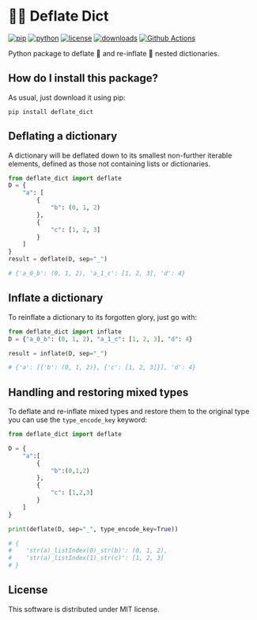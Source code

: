 # 🎈🌵 Deflate Dict

[![pip](https://badge.fury.io/py/deflate-dict.svg)](https://pypi.org/project/deflate-dict/)
[![python](https://img.shields.io/pypi/pyversions/deflate-dict)](https://pypi.org/project/deflate-dict/)
[![license](https://img.shields.io/pypi/l/deflate-dict)](https://pypi.org/project/deflate-dict/)
[![downloads](https://pepy.tech/badge/deflate-dict)](https://pepy.tech/project/deflate-dict)
[![Github Actions](https:://github.com/deflate_dict/deflate_dict/workflows/python/badge.svg)](https://github.com/LucaCappelletti94/deflate_dict/actions/)

Python package to deflate 🌵 and re-inflate 🎈 nested dictionaries.

## How do I install this package?

As usual, just download it using pip:

```shell
pip install deflate_dict
```

## Deflating a dictionary

A dictionary will be deflated down to its smallest non-further iterable elements, defined as those not containing lists or dictionaries.

```python
from deflate_dict import deflate
D = {
    "a": [
        {
            "b": (0, 1, 2)
        },
        {
            "c": [1, 2, 3]
        }
    ]
}
result = deflate(D, sep="_")

# {'a_0_b': (0, 1, 2), 'a_1_c': [1, 2, 3], 'd': 4}
```

## Inflate a dictionary

To reinflate a dictionary to its forgotten glory, just go with:

```python
from deflate_dict import inflate
D = {"a_0_b": (0, 1, 2), "a_1_c": [1, 2, 3], "d": 4}

result = inflate(D, sep="_")

# {'a': [{'b': (0, 1, 2)}, {'c': [1, 2, 3]}], 'd': 4}
```

## Handling and restoring mixed types

To deflate and re-inflate mixed types and restore them to the original type you can use the `type_encode_key` keyword:

```python
from deflate_dict import deflate

D = {
    "a":[
        {
            "b":(0,1,2)
        },
        {
            "c": [1,2,3]
        }
    ]
}

print(deflate(D, sep="_", type_encode_key=True))

# {
#    'str(a)_listIndex(0)_str(b)': (0, 1, 2),
#    'str(a)_listIndex(1)_str(c)': [1, 2, 3]
# }
```

## License
This software is distributed under MIT license.
